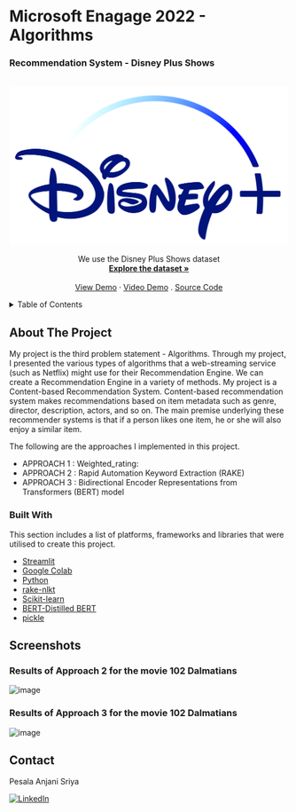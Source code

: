 # Microsoft Enagage 2022 - Algorithms

<h3> Recommendation System - Disney Plus Shows </h3>


<!-- PROJECT LOGO -->
<br />
<div align="center">
  <a href="https://github.com/othneildrew/Best-README-Template">
    <img src="Disney.png" alt="Logo">
  </a>
 </div>
 <div align="center">
<p align="center">
We use the Disney Plus Shows dataset 
    <br />
    <a href=https://github.com/AnjaniSriya/RecommendationSystem/blob/master/disney_plus_shows.csv><strong>Explore the dataset »</strong></a>
    <br />
    <br />
    <a href="https://share.streamlit.io/anjanisriya/recomendationsystem/index.py">View Demo</a>
    ·
    <a href="#">Video Demo</a>
    .
    <a href="https://github.com/AnjaniSriya/RecommendationSystem/blob/master/Disney_recomm.ipynb">Source Code</a>
  </p>
</div>



<!-- TABLE OF CONTENTS -->
<details>
  <summary>Table of Contents</summary>
  <ol>
    <li>
      <a href="#about-the-project">About The Project</a>
      <ul>
        <li><a href="#built-with">Built With</a></li>
      </ul>
    </li>
    <li>
      <a href="#Screenshots">Screenshots</a>
    </li>    
    <li><a href="#contact">Contact</a></li>
  </ol>
</details>



<!-- ABOUT THE PROJECT -->
## About The Project

My project is the third problem statement - Algorithms. Through my project, I presented the various types of algorithms that a web-streaming service (such as Netflix) might use for their Recommendation Engine. We can create a Recommendation Engine in a variety of methods. My project is a Content-based Recommendation System.
Content-based recommendation system makes recommendations based on item metadata such as genre, director, description, actors, and so on. The main premise underlying these recommender systems is that if a person likes one item, he or she will also enjoy a similar item.
 
The following are the approaches I implemented in this project.
* APPROACH 1 : Weighted_rating:
* APPROACH 2 : Rapid Automation Keyword Extraction (RAKE)  
* APPROACH 3 : Bidirectional Encoder Representations from Transformers (BERT) model


### Built With

This section includes a list of platforms, frameworks and libraries that were utilised to create this project.

* [Streamlit](https://docs.streamlit.io/)
* [Google Colab](https://research.google.com/colaboratory/)
* [Python](https://www.python.org/)
* [rake-nlkt](https://pypi.org/project/rake-nltk/)
* [Scikit-learn](https://scikit-learn.org/stable/)
* [BERT-Distilled BERT](https://huggingface.co/docs/transformers/model_doc/distilbert)
* [pickle](https://docs.python.org/3/library/pickle.html)


<!-- SCREENSHOTS -->
## Screenshots

<h3> Results of Approach 2 for the movie 102 Dalmatians </h3>

![image](https://user-images.githubusercontent.com/73774152/170868728-38434098-743d-46fc-ba5e-aeeb3b14d882.png)


<h3> Results of Approach 3 for the movie 102 Dalmatians </h3>

![image](https://user-images.githubusercontent.com/73774152/170868760-09107730-5efc-46f2-b02a-4eddc261f01a.png)




<!-- CONTACT -->
## Contact

Pesala Anjani Sriya 

[![LinkedIn][linkedin-shield]](https://www.linkedin.com/in/anjani-sriya-p/)

[license-url]: https://github.com/othneildrew/Best-README-Template/blob/master/LICENSE.txt
[linkedin-shield]: https://img.shields.io/badge/-LinkedIn-black.svg?style=for-the-badge&logo=linkedin&colorB=555


